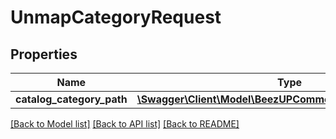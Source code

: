 # UnmapCategoryRequest

## Properties
Name | Type | Description | Notes
------------ | ------------- | ------------- | -------------
**catalog_category_path** | [**\Swagger\Client\Model\BeezUPCommonCatalogCategoryPath**](BeezUPCommonCatalogCategoryPath.md) |  | 

[[Back to Model list]](../README.md#documentation-for-models) [[Back to API list]](../README.md#documentation-for-api-endpoints) [[Back to README]](../README.md)


